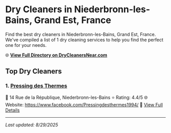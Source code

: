 # Dry Cleaners in Niederbronn-les-Bains, Grand Est, France

Find the best dry cleaners in Niederbronn-les-Bains, Grand Est, France. We've compiled a list of 1 dry cleaning services to help you find the perfect one for your needs.

🌐 **[View Full Directory on DryCleanersNear.com](https://drycleanersnear.com/city/France/Grand%20Est/Niederbronn-les-Bains)**

## Top Dry Cleaners

### 1. [Pressing des Thermes](https://drycleanersnear.com/dryCleaner/68afb8c54e19aac41e8a234b/pressing-des-thermes)
📍 14 Rue de la République, Niederbronn-les-Bains
⭐ Rating: 4.4/5
🌐 Website: https://www.facebook.com/Pressingdesthermes1994/
🔗 [View Full Details](https://drycleanersnear.com/dryCleaner/68afb8c54e19aac41e8a234b/pressing-des-thermes)


---

*Last updated: 8/29/2025*

